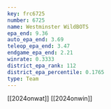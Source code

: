 ```yaml
---
key: frc6725
number: 6725
name: Westminster WildBOTS
epa_end: 9.36
auto_epa_end: 3.69
teleop_epa_end: 3.47
endgame_epa_end: 2.21
winrate: 0.3333
district_epa_rank: 112
district_epa_percentile: 0.1765
type: Team
---
```

[[2024onwat]]
[[2024onwin]]
